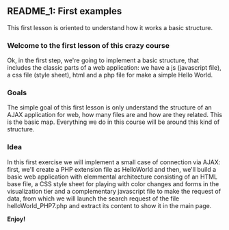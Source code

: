 ## README_1: First examples

This first lesson is oriented to understand how it works a basic structure. 

### Welcome to the first lesson of this crazy course

Ok, in the first step, we're going to implement a basic structure, that includes the classic parts of a web application: we have a js (javascript file), a css file (style sheet), html and a php file for make a simple Hello World. 


### Goals

The simple goal of this first lesson is only understand the structure of an AJAX application for web, how many files are and how are they related. This is the basic map. Everything we do in this course will be around this kind of structure. 



### Idea

In this first exercise we will implement a small case of connection via AJAX: first, 
we'll create a PHP extension file as HelloWorld and then, we'll build a basic web application
with elemmental architecture consisting of an HTML base file, a CSS style sheet for playing 
with color changes and forms in the visualization tier and a complementary javascript file
to make the request of data, from which we will launch the search request of the file 
helloWorld_PHP7.php and extract its content to show it in the main page.

**Enjoy!**
